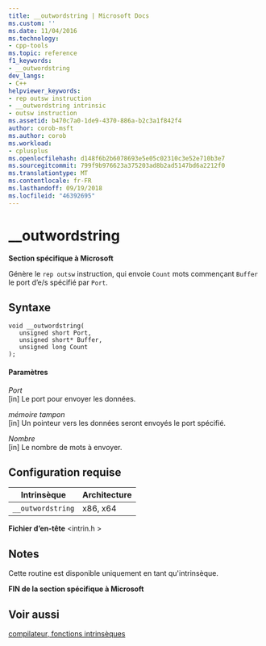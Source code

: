 ```yaml
---
title: __outwordstring | Microsoft Docs
ms.custom: ''
ms.date: 11/04/2016
ms.technology:
- cpp-tools
ms.topic: reference
f1_keywords:
- __outwordstring
dev_langs:
- C++
helpviewer_keywords:
- rep outsw instruction
- __outwordstring intrinsic
- outsw instruction
ms.assetid: b470c7a0-1de9-4370-886a-b2c3a1f842f4
author: corob-msft
ms.author: corob
ms.workload:
- cplusplus
ms.openlocfilehash: d148f6b2b6078693e5e05c02310c3e52e710b3e7
ms.sourcegitcommit: 799f9b976623a375203ad8b2ad5147bd6a2212f0
ms.translationtype: MT
ms.contentlocale: fr-FR
ms.lasthandoff: 09/19/2018
ms.locfileid: "46392695"
---
```

# <a name="outwordstring"></a>__outwordstring

**Section spécifique à Microsoft**

Génère le `rep outsw` instruction, qui envoie `Count` mots commençant `Buffer` le port d’e/s spécifié par `Port`.

## <a name="syntax"></a>Syntaxe

```
void __outwordstring( 
   unsigned short Port, 
   unsigned short* Buffer, 
   unsigned long Count 
);
```

#### <a name="parameters"></a>Paramètres

*Port*<br/>
[in] Le port pour envoyer les données.

*mémoire tampon*<br/>
[in] Un pointeur vers les données seront envoyés le port spécifié.

*Nombre*<br/>
[in] Le nombre de mots à envoyer.

## <a name="requirements"></a>Configuration requise

|Intrinsèque|Architecture|
|---------------|------------------|
|`__outwordstring`|x86, x64|

**Fichier d’en-tête** \<intrin.h >

## <a name="remarks"></a>Notes

Cette routine est disponible uniquement en tant qu'intrinsèque.

**FIN de la section spécifique à Microsoft**

## <a name="see-also"></a>Voir aussi

[compilateur, fonctions intrinsèques](../intrinsics/compiler-intrinsics.md)